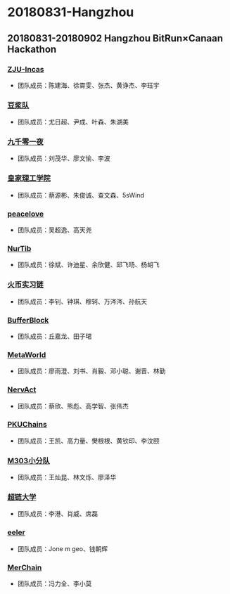 # 20180831-Hangzhou
20180831-20180902 Hangzhou BitRun×Canaan Hackathon
----
### [ZJU-Incas](https://github.com/ZJU-INCAS/Bitrun-upload)
- 团队成员：陈建海、徐霄雯、张杰、黄诤杰、李珏宇

### [豆浆队](https://github.com/yinchengtsinghua/bitrunhackathon)
- 团队成员：尤日超、尹成、叶森、朱湖美

### [九千零一夜](https://github.com/openaichain/AI-bitrunhackson)
- 团队成员：刘茂华、廖文愉、李波

### [皇家理工学院](https://github.com/Frankie34/NKN_codingChallenge-Eduber/)
- 团队成员：蔡源彬、朱俊诚、查文森、5sWind

### [peacelove](https://github.com/wcy1231/Chain-Studio)
- 团队成员：吴超逸、高天尧

### [NurTib](https://github.com/PRIEWIENV/NurTib)
- 团队成员：徐斌、许迪星、余欣健、邱飞旸、杨胡飞

### [火币实习链](https://github.com/livc/dont-touch)
- 团队成员：李钊、钟琪、穆轲、万涔涔、孙航天

### [BufferBlock](https://github.com/Dearkano/BitrunHackathon)
- 团队成员：丘嘉龙、田子珺

### [MetaWorld](https://github.com/JackyKen/BitRun-MetaWorld-DragonDapp)
- 团队成员：廖雨澄、刘书、肖毅、邓小聪、谢晋、林勤

### [NervAct](https://github.com/greatdinosaur/nervact)
- 团队成员：蔡欣、熊彪、高学智、张伟杰

### [PKUChains](https://github.com/kingvern/PKUChain)
- 团队成员：王凯、高力量、樊根根、黄钦印、李汶颐

### [M303小分队](https://github.com/Wangcankun/trace_block)
- 团队成员：王灿昆、林文烁、廖泽华

### [超链大学](https://github.com/shenzhoudance/chaoliandaxue)
- 团队成员：李港、肖威、席磊

### [eeler](https://github.com/Jonemgeo)
- 团队成员：Jone m geo、钱朝辉

### [MerChain](https://github.com/flyq/hackthon-bitrun)
- 团队成员：冯力全、李小莫


